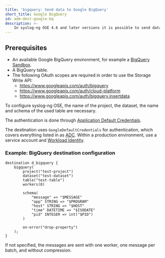 ```yaml
---
title: 'bigquery: Send data to Google BigQuery'
short_title: Google BigQuery
id: adm-dest-google-bq
description: >-
    In syslog-ng OSE 4.6 and later versions it is possible to send data to [Google Cloud BigQuery](https://cloud.google.com/bigquery) through the [BigQuery Storage Write API](https://cloud.google.com/bigquery/docs/write-api) using a gRCP based high performance implementation.
---
```


## Prerequisites

* An available Google BigQuery environment, for example a [BigQuery Sandbox](https://cloud.google.com/bigquery/docs/sandbox).
* A BigQuery table.
* The following OAuth scopes are required in order to use the Storage Write API:
  * https://www.googleapis.com/auth/bigquery
  * https://www.googleapis.com/auth/cloud-platform 
  * https://www.googleapis.com/auth/bigquery.insertdata

To configure syslog-ng OSE, the name of the project, the dataset, the name and schema of the used table are necessary.

The authentication is done through [Application Default Credentials](https://cloud.google.com/docs/authentication/provide-credentials-adc).

The destination uses `GoogleDefaultCredentials` for authentication, which covers everything listed in as [ADC](https://cloud.google.com/docs/authentication/provide-credentials-adc). Within a production environment, use a service account and [Workload Identity](https://cloud.google.com/kubernetes-engine/docs/how-to/workload-identity).

### Example: BigQuery destination configuration

```config
destination d_bigquery {
    bigquery(
        project("test-project")
        dataset("test-dataset")
        table("test-table")
        workers(8)

        schema(
            "message" => "$MESSAGE"
            "app" STRING => "$PROGRAM"
            "host" STRING => "$HOST"
            "time" DATETIME => "$ISODATE"
            "pid" INTEGER => int("$PID")
        )

        on-error("drop-property")
    );
}

```

If not specified, the messages are sent with one worker, one message per batch, and without compression.
